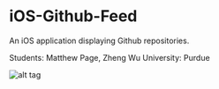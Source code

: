 # iOS-Github-Feed
An iOS application displaying Github repositories.

Students: Matthew Page, Zheng Wu
University: Purdue

![alt tag](https://github.com/MatthewPageCS/iOS-Github-Feed/blob/master/Screen%20Shot%202016-02-04%20at%204.13.28%20PM.png?raw=true)
